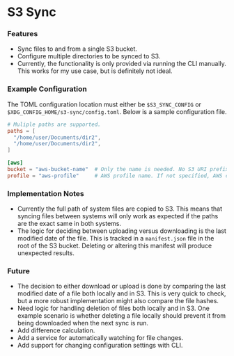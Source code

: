 # S3 Sync

### Features
- Sync files to and from a single S3 bucket.
- Configure multiple directories to be synced to S3.
- Currently, the functionality is only provided via running the CLI manually. This works for my use case, but is definitely not ideal.
### Example Configuration
The TOML configuration location must either be `$S3_SYNC_CONFIG` or `$XDG_CONFIG_HOME/s3-sync/config.toml`. Below is a sample configuration file.
```toml
# Muliple paths are supported.
paths = [
  "/home/user/Documents/dir2",
  "/home/user/Documents/dir2",
]

[aws]
bucket = "aws-bucket-name"  # Only the name is needed. No S3 URI prefix required.
profile = "aws-profile"     # AWS profile name. If not specified, AWS credentials will be retrieved from the environment.
```
### Implementation Notes
- Currently the full path of system files are copied to S3. This means that syncing files between systems will only work as expected if the paths are the exact same in both systems.
- The logic for deciding between uploading versus downloading is the last modified date of the file. This is tracked in a `manifest.json` file in the root of the S3 bucket. Deleting or altering this manifest will produce unexpected results.

### Future
- The decision to either download or upload is done by comparing the last modified date of a file both locally and in S3. This is very quick to check, but a more robust implementation might also compare the file hashes.
- Need logic for handling deletion of files both locally and in S3. One example scenario is whether deleting a file locally should prevent it from being downloaded when the next sync is run.
- Add difference calculation.
- Add a service for automatically watching for file changes.
- Add support for changing configuration settings with CLI.
